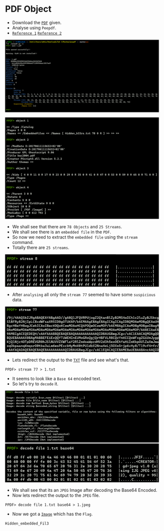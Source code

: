 # PDF Object

- Download the [`PDF`](https://github.com/a3X3k/RoadMap/blob/main/Set%203/Rootme/PDF%20Object/1.pdf) given.
- Analyse using `Peepdf`.
- [`Reference 1`](https://eternal-todo.com/tools/peepdf-pdf-analysis-tool) [`Reference 2`](https://singhgurjot.wordpress.com/2015/04/15/how-to-use-peepdf-suspecious-pdf-in-kali-linux/)



![](https://github.com/a3X3k/RoadMap/blob/main/Set%203/Rootme/PDF%20Object/1.png?raw=true)

![](https://github.com/a3X3k/RoadMap/blob/main/Set%203/Rootme/PDF%20Object/2.png?raw=true)

- We shall see that there are `78 Objects` and `25 Streams`.
- We shall see there is an `embedded file` in the `PDF`.
- So now we need to extract the `embedded file` using the `stream` command.
- Totally there are `25 streams`.

![](https://github.com/a3X3k/RoadMap/blob/main/Set%203/Rootme/PDF%20Object/3.png?raw=true)

- After `analysing` all only the `stream 77` seemed to have some `suspicious` data.

![](https://github.com/a3X3k/RoadMap/blob/main/Set%203/Rootme/PDF%20Object/4.png?raw=true)

- Lets redirect the output to the [`TXT`](https://github.com/a3X3k/RoadMap/blob/main/Set%203/Rootme/PDF%20Object/1.txt) file and see what's that.

```
PPDF> stream 77 > 1.txt
```

- It seems to look like a `Base 64` encoded text.
- So let's try to `decode` it.

![](https://github.com/a3X3k/RoadMap/blob/main/Set%203/Rootme/PDF%20Object/5.png?raw=true)
![](https://github.com/a3X3k/RoadMap/blob/main/Set%203/Rootme/PDF%20Object/6.png?raw=true)

- We shall see that its an `JPEG` Image after decoding the Base64 Encoded.
- Now lets redirect the output to the `JPEG` file.

```
PPDF> decode file 1.txt base64 > 1.jpeg
```

- Now we got a [`Image`](https://github.com/a3X3k/RoadMap/blob/main/Set%203/Rootme/PDF%20Object/1.jpeg) which has the `Flag`.

```
Hidden_embedded_Fil3
```

